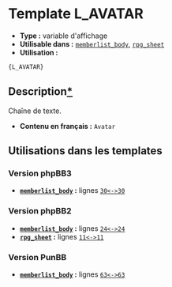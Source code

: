 # Template L_AVATAR
* __Type :__ variable d'affichage
* __Utilisable dans :__ [`memberlist_body`](../tpl/memberlist_body.md#readme), [`rpg_sheet`](../tpl/rpg_sheet.md#readme)
* __Utilisation :__

```html
{L_AVATAR}
```

## Description[*](https://fa-tvars.appspot.com/var/L_AVATAR)
Chaîne de texte.

* __Contenu en français :__ `Avatar`

## Utilisations dans les templates

### Version phpBB3
* __[`memberlist_body`](../tpl/memberlist_body.md#readme) :__ lignes [`30`](../src/prosilver/memberlist_body.tpl#L30)[`<->`](../src/prosilver/memberlist_body.tpl#L30-L30)[`30`](../src/prosilver/memberlist_body.tpl#L30)

### Version phpBB2
* __[`memberlist_body`](../tpl/memberlist_body.md#readme) :__ lignes [`24`](../src/subsilver/memberlist_body.tpl#L24)[`<->`](../src/subsilver/memberlist_body.tpl#L24-L24)[`24`](../src/subsilver/memberlist_body.tpl#L24)
* __[`rpg_sheet`](../tpl/rpg_sheet.md#readme) :__ lignes [`11`](../src/subsilver/rpg_sheet.tpl#L11)[`<->`](../src/subsilver/rpg_sheet.tpl#L11-L11)[`11`](../src/subsilver/rpg_sheet.tpl#L11)

### Version PunBB
* __[`memberlist_body`](../tpl/memberlist_body.md#readme) :__ lignes [`63`](../src/punbb/memberlist_body.tpl#L63)[`<->`](../src/punbb/memberlist_body.tpl#L63-L63)[`63`](../src/punbb/memberlist_body.tpl#L63)

